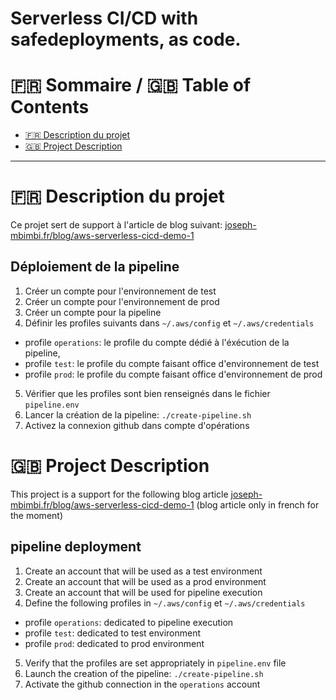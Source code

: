 # Serverless CI/CD with safedeployments, as code.

:fr: Sommaire / :gb: Table of Contents
=================

<!--ts-->

- [:fr: Description du projet](#fr-description-du-projet)
- [:gb: Project Description](#gb-project-description)
  
---

# :fr: Description du projet

Ce projet sert de support à l'article de blog suivant: 
[joseph-mbimbi.fr/blog/aws-serverless-cicd-demo-1](joseph-mbimbi.fr/blog/aws-serverless-cicd-demo-1)

## Déploiement de la pipeline

1. Créer un compte pour l'environnement de test
2. Créer un compte pour l'environnement de prod
3. Créer un compte pour la pipeline
4. Définir les profiles suivants dans `~/.aws/config` et `~/.aws/credentials`
  - profile `operations`: le profile du compte dédié à l'éxécution de la pipeline,
  - profile `test`: le profile du compte faisant office d'environnement de test
  - profile `prod`: le profile du compte faisant office d'environnement de prod
5. Vérifier que les profiles sont bien renseignés dans le fichier `pipeline.env`
6. Lancer la création de la pipeline: `./create-pipeline.sh`
7. Activez la connexion github dans compte d'opérations


# :gb: Project Description

This project is a support for the following blog article 
[joseph-mbimbi.fr/blog/aws-serverless-cicd-demo-1](joseph-mbimbi.fr/blog/aws-serverless-cicd-demo-1) 
(blog article only in french for the moment)

## pipeline deployment

1. Create an account that will be used as a test environment
2. Create an account that will be used as a prod environment
3. Create an account that will be used for pipeline execution
4. Define the following profiles in `~/.aws/config` et `~/.aws/credentials`
  - profile `operations`: dedicated to pipeline execution
  - profile `test`: dedicated to test environment
  - profile `prod`: dedicated to prod environment
5. Verify that the profiles are set appropriately in `pipeline.env` file
6. Launch the creation of the pipeline: `./create-pipeline.sh`
7. Activate the github connection in the `operations` account